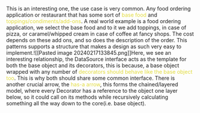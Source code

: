This is an interesting one, the use case is very common. Any food ordering application or restaurant that has some sort of <span style="color:#e1db3d">base food</span> and <span style="color:#e1db3d">toppings/condiments/add-ons</span>. A real world example is a food ordering application, we select the base food and to it we add toppings, in case of pizza, or caramel/whipped cream in case of coffee at fancy shops. The cost depends on these add ons, and so does the description of the order. This patterns supports a structure that makes a design as such very easy to implement.![[Pasted image 20240217133845.png]]Here, we see an interesting relationship, the DataSource interface acts as the template for both the base object and its decorators, this is because, a base object wrapped with any number of <span style="color:#e1db3d">decorators should behave like the base object too</span>. This is why both should share some common interface. There is another crucial arrow, the <span style="color:#e1db3d">has-a arrow</span>, this forms the chained/layered model, where every Decorator has a reference to the object one layer below, so it could call on its methods while recursively calculating something all the way down to the core(i.e. base object).
